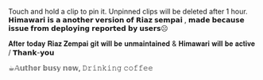 Touch and hold a clip to pin it. Unpinned clips will be deleted after 1 hour.
 𝗛𝗶𝗺𝗮𝘄𝗮𝗿𝗶 𝗶𝘀 𝗮 𝗮𝗻𝗼𝘁𝗵𝗲𝗿 𝘃𝗲𝗿𝘀𝗶𝗼𝗻 𝗼𝗳 𝗥𝗶𝗮𝘇 𝘀𝗲𝗺𝗽𝗮𝗶 , 𝗺𝗮𝗱𝗲 𝗯𝗲𝗰𝗮𝘂𝘀𝗲 𝗶𝘀𝘀𝘂𝗲 𝗳𝗿𝗼𝗺 𝗱𝗲𝗽𝗹𝗼𝘆𝗶𝗻𝗴 𝗿𝗲𝗽𝗼𝗿𝘁𝗲𝗱 𝗯𝘆 𝘂𝘀𝗲𝗿𝘀☹︎

 𝐀𝐟𝐭𝐞𝐫 𝐭𝐨𝐝𝐚𝐲 𝐑𝐢𝐚𝐳 𝐙𝐞𝐦𝐩𝐚𝐢 𝐠𝐢𝐭 𝐰𝐢𝐥𝐥 𝐛𝐞 𝐮𝐧𝐦𝐚𝐢𝐧𝐭𝐚𝐢𝐧𝐞𝐝 & 𝐇𝐢𝐦𝐚𝐰𝐚𝐫𝐢 𝐰𝐢𝐥𝐥 𝐛𝐞 𝐚𝐜𝐭𝐢𝐯𝐞 / 𝗧𝗵𝗮𝗻𝗸-𝘆𝗼𝘂

 

 

 

☕︎𝔸𝕦𝕥𝕙𝕠𝕣 𝕓𝕦𝕤𝕪 𝕟𝕠𝕨, 𝙳𝚛𝚒𝚗𝚔𝚒𝚗𝚐 𝚌𝚘𝚏𝚏𝚎𝚎 
